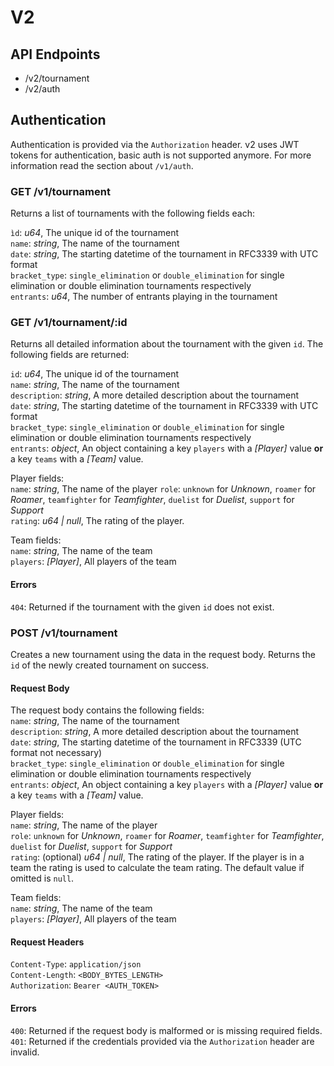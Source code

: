 # V2

## API Endpoints

- /v2/tournament
- /v2/auth

## Authentication

Authentication is provided via the `Authorization` header. v2 uses JWT tokens for authentication, basic auth is not supported anymore. For more information read the section about `/v1/auth`.

### GET /v1/tournament

Returns a list of tournaments with the following fields each:

`ìd`: *u64*, The unique id of the tournament  
`name`: *string*, The name of the tournament  
`date`: *string*, The starting datetime of the tournament in RFC3339 with UTC format  
`bracket_type`: `single_elimination` or `double_elimination` for single elimination or double elimination tournaments respectively  
`entrants`: *u64*, The number of entrants playing in the tournament

### GET /v1/tournament/:id

Returns all detailed information about the tournament with the given `id`. The following fields are returned:

`id`: *u64*, The unique id of the tournament  
`name`: *string*, The name of the tournament  
`description`: *string*, A more detailed description about the tournament  
`date`: *string*, The starting datetime of the tournament in RFC3339 with UTC format  
`bracket_type`: `single_elimination` or `double_elimination` for single elimination or double elimination tournaments respectively  
`entrants`: *object*, An object containing a key `players` with a *[Player]* value **or** a key `teams` with a *[Team]* value.

Player fields:  
`name`: *string*, The name of the player
`role`: `unknown` for *Unknown*, `roamer` for *Roamer*, `teamfighter` for *Teamfighter*, `duelist` for *Duelist*, `support` for *Support*  
`rating`: *u64 | null*, The rating of the player.

Team fields:  
`name`: *string*, The name of the team  
`players`: *[Player]*, All players of the team

#### Errors

`404`: Returned if the tournament with the given `id` does not exist.

### POST /v1/tournament

Creates a new tournament using the data in the request body. Returns the `id` of the newly created tournament on success.

#### Request Body

The request body contains the following fields:  
`name`: *string*, The name of the tournament  
`description`: *string*, A more detailed description about the tournament  
`date`: *string*, The starting datetime of the tournament in RFC3339 (UTC format not necessary)  
`bracket_type`: `single_elimination` or `double_elimination` for single elimination or double elimination tournaments respectively  
`entrants`: *object*, An object containing a key `players` with a *[Player]* value **or** a key `teams` with a *[Team]* value.

Player fields:  
`name`: *string*, The name of the player  
`role`: `unknown` for *Unknown*, `roamer` for *Roamer*, `teamfighter` for *Teamfighter*, `duelist` for *Duelist*, `support` for *Support*  
`rating`: (optional) *u64 | null*, The rating of the player. If the player is in a team the rating is used to calculate the team rating. The default value if omitted is `null`.


Team fields:  
`name`: *string*, The name of the team  
`players`: *[Player]*, All players of the team

#### Request Headers

`Content-Type`: `application/json`  
`Content-Length`: `<BODY_BYTES_LENGTH>`  
`Authorization`: `Bearer <AUTH_TOKEN>`

#### Errors

`400`: Returned if the request body is malformed or is missing required fields.  
`401`: Returned if the credentials provided via the `Authorization` header are invalid.
